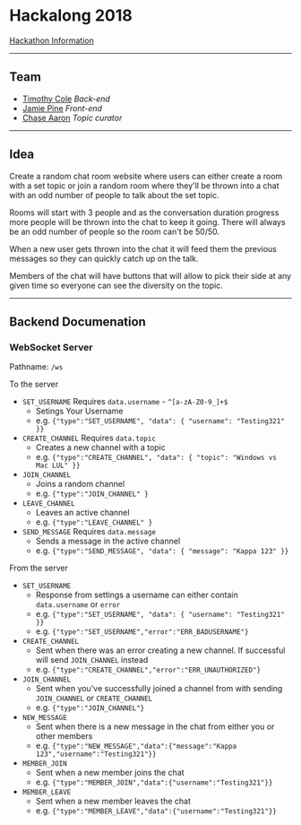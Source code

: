 # Hackalong 2018
[Hackathon Information](https://hackalong.devpost.com/)

---

## Team
 - [Timothy Cole](https://www.twitch.tv/modesttim) *Back-end*
 - [Jamie Pine](https://www.twitch.tv/jamiepinelive) *Front-end*
 - [Chase Aaron](https://www.twitch.tv/doubleayeeron) *Topic curator*

---

## Idea
Create a random chat room website where users can either create a room with a set topic or join a random room where they'll be thrown into a chat with an odd number of people to talk about the set topic.

Rooms will start with 3 people and as the conversation duration progress more people will be thrown into the chat to keep it going. There will always be an odd number of people so the room can't be 50/50.

When a new user gets thrown into the chat it will feed them the previous messages so they can quickly catch up on the talk.

Members of the chat will have buttons that will allow to pick their side at any given time so everyone can see the diversity on the topic.

---

## Backend Documenation

### WebSocket Server
Pathname: `/ws`

To the server
 - `SET_USERNAME` Requires `data.username` - `^[a-zA-Z0-9_]+$`
	- Setings Your Username
	- e.g. `{"type":"SET_USERNAME", "data": { "username": "Testing321" }}`
 - `CREATE_CHANNEL` Requires `data.topic`
	- Creates a new channel with a topic
	- e.g. `{"type":"CREATE_CHANNEL", "data": { "topic": "Windows vs Mac LUL" }}`
 - `JOIN_CHANNEL`
	- Joins a random channel
	- e.g. `{"type":"JOIN_CHANNEL" }`
 - `LEAVE_CHANNEL`
	- Leaves an active channel
	- e.g. `{"type":"LEAVE_CHANNEL" }`
 - `SEND_MESSAGE` Requires `data.message`
	- Sends a message in the active channel
	- e.g. `{"type":"SEND_MESSAGE", "data": { "message": "Kappa 123" }}`

From the server
 - `SET_USERNAME`
	- Response from settings a username can either contain `data.username` or `error`
	- e.g. `{"type":"SET_USERNAME", "data": { "username": "Testing321" }}`
	- e.g. `{"type":"SET_USERNAME","error":"ERR_BADUSERNAME"}`
 - `CREATE_CHANNEL`
	- Sent when there was an error creating a new channel. If successful will send `JOIN_CHANNEL` instead
	- e.g. `{"type":"CREATE_CHANNEL","error":"ERR_UNAUTHORIZED"}`
 - `JOIN_CHANNEL`
	- Sent when you've successfully joined a channel from with sending `JOIN_CHANNEL` or `CREATE_CHANNEL`
	- e.g. `{"type":"JOIN_CHANNEL"}`
 - `NEW_MESSAGE`
	- Sent when there is a new message in the chat from either you or other members
	- e.g. `{"type":"NEW_MESSAGE","data":{"message":"Kappa 123","username":"Testing321"}}`
 - `MEMBER_JOIN`
	- Sent when a new member joins the chat
	- e.g. `{"type":"MEMBER_JOIN","data":{"username":"Testing321"}}`
 - `MEMBER_LEAVE`
	- Sent when a new member leaves the chat
	- e.g. `{"type":"MEMBER_LEAVE","data":{"username":"Testing321"}}`